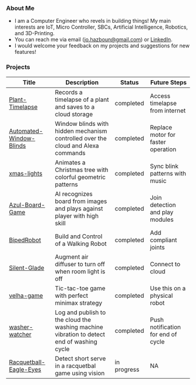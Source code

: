 ### About Me

- I am a Computer Engineer who revels in building things! My main interests are IoT, Micro Controller, SBCs, Artificial Intelligence, Robotics, and 3D-Printing.
- You can reach me via email (jo.hazboun@gmail.com) or [LinkedIn](https://www.linkedin.com/in/johnny-hazboun/).
- I would welcome your feedback on my projects and suggestions for new features!

### Projects

| Title | Description | Status | Future Steps |
| --- | --- | --- | --- |
| [Plant-Timelapse](https://github.com/garamizo/Plant-Timelapse) | Records a timelapse of a plant and saves to a cloud storage | completed | Access timelapse from internet |
| [Automated-Window-Blinds](https://github.com/garamizo/Automated-Window-Blinds) | Window blinds with hidden mechanism controlled over the cloud and Alexa commands |  completed | Replace motor for faster operation |
| [xmas-lights](https://github.com/garamizo/xmas-lights) | Animates a Christmas tree with colorful geometric patterns | completed | Sync blink patterns with music |
| [Azul-Board-Game](https://github.com/garamizo/Azul-Board-Game) | AI recognizes board from images and plays against player with high skill |  completed | Join detection and play modules |
| [BipedRobot](https://github.com/garamizo/BipedRobot) | Build and Control of a Walking Robot | completed | Add compliant joints |
| [Silent-Glade](https://github.com/garamizo/silent-glade) | Augment air diffuser to turn off when room light is off | completed | Connect to cloud |
| [velha-game](https://github.com/garamizo/velha-game) | Tic-tac-toe game with perfect minimax strategy | completed | Use this on a physical robot |
| [washer-watcher](https://github.com/garamizo/washer-watcher) | Log and publish to the cloud the washing machine vibration to detect end of washing cycle | completed | Push notification for end of cycle |
| [Racquetball-Eagle-Eyes](https://github.com/garamizo/Racquetball-Eagle-Eye) | Detect short serve in a racquetbal game using vision | in progress | NA |


<!--
**Anmijo/Anmijo** is a ✨ _special_ ✨ repository because its `README.md` (this file) appears on your GitHub profile.

Here are some ideas to get you started:

- 🔭 I’m currently working on ...
- 🌱 I’m currently learning ...
- 👯 I’m looking to collaborate on ...
- 🤔 I’m looking for help with ...
- 💬 Ask me about ...
- 📫 How to reach me: ...
- 😄 Pronouns: ...
- ⚡ Fun fact: ...
-->

